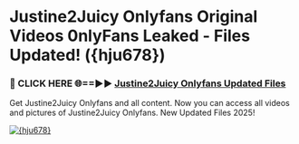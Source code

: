 # Justine2Juicy Onlyfans Original Videos 0nlyFans Leaked - Files Updated! ({hju678})

<h3>🔴 CLICK HERE 🌐==►► <a href="https://tinyurl.com/ms9xzufz" rel="nofollow">Justine2Juicy Onlyfans Updated Files</a></h3>

Get Justine2Juicy Onlyfans and all content. Now you can access all videos and pictures of Justine2Juicy Onlyfans. New Updated Files 2025!

[![{hju678}](https://i.imgur.com/PQ7UWWw.gif)](https://tinyurl.com/ms9xzufz)